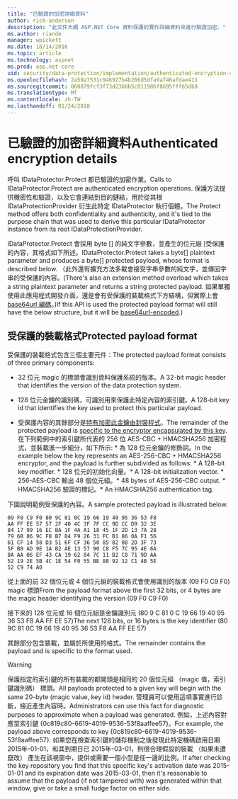```yaml
---
title: "已驗證的加密詳細資料"
author: rick-anderson
description: "此文件大綱 ASP.NET Core 資料保護的實作詳細資料來進行驗證加密。"
ms.author: riande
manager: wpickett
ms.date: 10/14/2016
ms.topic: article
ms.technology: aspnet
ms.prod: asp.net-core
uid: security/data-protection/implementation/authenticated-encryption-details
ms.openlocfilehash: 2a59a7531c946927b4b266d5dfa9af46afdae411
ms.sourcegitcommit: 060879fcf3f73d2366b5c811986f8695fff65db8
ms.translationtype: MT
ms.contentlocale: zh-TW
ms.lasthandoff: 01/24/2018
---
```

# <a name="authenticated-encryption-details"></a><span data-ttu-id="9d2de-103">已驗證的加密詳細資料</span><span class="sxs-lookup"><span data-stu-id="9d2de-103">Authenticated encryption details</span></span>

<a name="data-protection-implementation-authenticated-encryption-details"></a>

<span data-ttu-id="9d2de-104">呼叫 IDataProtector.Protect 都已驗證的加密作業。</span><span class="sxs-lookup"><span data-stu-id="9d2de-104">Calls to IDataProtector.Protect are authenticated encryption operations.</span></span> <span data-ttu-id="9d2de-105">保護方法提供機密性和驗證，以及它會連結到目的鏈結，用於從其根 IDataProtectionProvider 衍生此特定 IDataProtector 執行個體。</span><span class="sxs-lookup"><span data-stu-id="9d2de-105">The Protect method offers both confidentiality and authenticity, and it's tied to the purpose chain that was used to derive this particular IDataProtector instance from its root IDataProtectionProvider.</span></span>

<span data-ttu-id="9d2de-106">IDataProtector.Protect 會採用 byte [] 的純文字參數，並產生的位元組 [受保護的內容，其格式如下所述。</span><span class="sxs-lookup"><span data-stu-id="9d2de-106">IDataProtector.Protect takes a byte[] plaintext parameter and produces a byte[] protected payload, whose format is described below.</span></span> <span data-ttu-id="9d2de-107">（此外還有擴充方法多載會接受字串參數的純文字，並傳回字串的受保護的內容。</span><span class="sxs-lookup"><span data-stu-id="9d2de-107">(There's also an extension method overload which takes a string plaintext parameter and returns a string protected payload.</span></span> <span data-ttu-id="9d2de-108">如果單獨使用此應用程式開發介面，還是會有受保護的裝載格式下方結構，但實際上會[base64url 編碼](https://tools.ietf.org/html/rfc4648#section-5)。)</span><span class="sxs-lookup"><span data-stu-id="9d2de-108">If this API is used the protected payload format will still have the below structure, but it will be [base64url-encoded](https://tools.ietf.org/html/rfc4648#section-5).)</span></span>

## <a name="protected-payload-format"></a><span data-ttu-id="9d2de-109">受保護的裝載格式</span><span class="sxs-lookup"><span data-stu-id="9d2de-109">Protected payload format</span></span>

<span data-ttu-id="9d2de-110">受保護的裝載格式包含三個主要元件：</span><span class="sxs-lookup"><span data-stu-id="9d2de-110">The protected payload format consists of three primary components:</span></span>

* <span data-ttu-id="9d2de-111">32 位元 magic 的標頭會識別資料保護系統的版本。</span><span class="sxs-lookup"><span data-stu-id="9d2de-111">A 32-bit magic header that identifies the version of the data protection system.</span></span>

* <span data-ttu-id="9d2de-112">128 位元金鑰的識別碼，可識別用來保護此特定內容的索引鍵。</span><span class="sxs-lookup"><span data-stu-id="9d2de-112">A 128-bit key id that identifies the key used to protect this particular payload.</span></span>

* <span data-ttu-id="9d2de-113">受保護內容的其餘部分是[特有加密此金鑰由封裝程式](subkeyderivation.md#data-protection-implementation-subkey-derivation)。</span><span class="sxs-lookup"><span data-stu-id="9d2de-113">The remainder of the protected payload is [specific to the encryptor encapsulated by this key](subkeyderivation.md#data-protection-implementation-subkey-derivation).</span></span> <span data-ttu-id="9d2de-114">在下列範例中的索引鍵所代表的 256 位 AES-CBC + HMACSHA256 加密程式，並裝載進一步細分，如下所示: \* 為 128 位元金鑰的修飾詞。</span><span class="sxs-lookup"><span data-stu-id="9d2de-114">In the example below the key represents an AES-256-CBC + HMACSHA256 encryptor, and the payload is further subdivided as follows: \* A 128-bit key modifier.</span></span> <span data-ttu-id="9d2de-115">\* 128 位元的初始化向量。</span><span class="sxs-lookup"><span data-stu-id="9d2de-115">\* A 128-bit initialization vector.</span></span> <span data-ttu-id="9d2de-116">\* 256-AES-CBC 輸出 48 個位元組。</span><span class="sxs-lookup"><span data-stu-id="9d2de-116">\* 48 bytes of AES-256-CBC output.</span></span> <span data-ttu-id="9d2de-117">\* HMACSHA256 驗證的標記。</span><span class="sxs-lookup"><span data-stu-id="9d2de-117">\* An HMACSHA256 authentication tag.</span></span>

<span data-ttu-id="9d2de-118">下圖說明範例受保護的內容。</span><span class="sxs-lookup"><span data-stu-id="9d2de-118">A sample protected payload is illustrated below.</span></span>

```
09 F0 C9 F0 80 9C 81 0C 19 66 19 40 95 36 53 F8
AA FF EE 57 57 2F 40 4C 3F 7F CC 9D CC D9 32 3E
84 17 99 16 EC BA 1F 4A A1 18 45 1F 2D 13 7A 28
79 6B 86 9C F8 B7 84 F9 26 31 FC B1 86 0A F1 56
61 CF 14 58 D3 51 6F CF 36 50 85 82 08 2D 3F 73
5F B0 AD 9E 1A B2 AE 13 57 90 C8 F5 7C 95 4E 6A
8A AA 06 EF 43 CA 19 62 84 7C 11 B2 C8 71 9D AA
52 19 2E 5B 4C 1E 54 F0 55 BE 88 92 12 C1 4B 5E
52 C9 74 A0
```

<span data-ttu-id="9d2de-119">從上面的前 32 個位元或 4 個位元組的裝載格式會使用識別的版本 (09 F0 C9 F0) magic 標頭</span><span class="sxs-lookup"><span data-stu-id="9d2de-119">From the payload format above the first 32 bits, or 4 bytes are the magic header identifying the version (09 F0 C9 F0)</span></span>

<span data-ttu-id="9d2de-120">接下來的 128 位元或 16 個位元組是金鑰識別元 (80 9 C 81 0 C 19 66 19 40 95 36 53 F8 AA FF EE 57)</span><span class="sxs-lookup"><span data-stu-id="9d2de-120">The next 128 bits, or 16 bytes is the key identifier (80 9C 81 0C 19 66 19 40 95 36 53 F8 AA FF EE 57)</span></span>

<span data-ttu-id="9d2de-121">其餘部分包含裝載，並屬於所使用的格式。</span><span class="sxs-lookup"><span data-stu-id="9d2de-121">The remainder contains the payload and is specific to the format used.</span></span>

>[!WARNING]
> <span data-ttu-id="9d2de-122">保護指定的索引鍵的所有裝載的都開頭是相同的 20 個位元組 （magic 值，索引鍵識別碼） 標頭。</span><span class="sxs-lookup"><span data-stu-id="9d2de-122">All payloads protected to a given key will begin with the same 20-byte (magic value, key id) header.</span></span> <span data-ttu-id="9d2de-123">管理員可以使用這項事實進行診斷，接近產生內容時。</span><span class="sxs-lookup"><span data-stu-id="9d2de-123">Administrators can use this fact for diagnostic purposes to approximate when a payload was generated.</span></span> <span data-ttu-id="9d2de-124">例如，上述內容對應至索引鍵 {0c819c80-6619-4019-9536-53f8aaffee57}。</span><span class="sxs-lookup"><span data-stu-id="9d2de-124">For example, the payload above corresponds to key {0c819c80-6619-4019-9536-53f8aaffee57}.</span></span> <span data-ttu-id="9d2de-125">如果您在檢查索引鍵的儲存機制之後發現此特定機碼啟用日期 2015年-01-01，和其到期日已 2015年-03-01，則很合理假設的裝載 （如果未遭竄改） 產生在該視窗中，提供或需要一個小型是任一邊的比例。</span><span class="sxs-lookup"><span data-stu-id="9d2de-125">If after checking the key repository you find that this specific key's activation date was 2015-01-01 and its expiration date was 2015-03-01, then it's reasonable to assume that the payload (if not tampered with) was generated within that window, give or take a small fudge factor on either side.</span></span>
